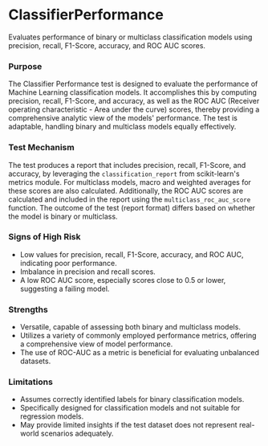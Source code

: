# ClassifierPerformance

Evaluates performance of binary or multiclass classification models using precision, recall, F1-Score, accuracy,
and ROC AUC scores.

### Purpose

The Classifier Performance test is designed to evaluate the performance of Machine Learning classification models.
It accomplishes this by computing precision, recall, F1-Score, and accuracy, as well as the ROC AUC (Receiver
operating characteristic - Area under the curve) scores, thereby providing a comprehensive analytic view of the
models' performance. The test is adaptable, handling binary and multiclass models equally effectively.

### Test Mechanism

The test produces a report that includes precision, recall, F1-Score, and accuracy, by leveraging the
`classification_report` from scikit-learn's metrics module. For multiclass models, macro and weighted averages for
these scores are also calculated. Additionally, the ROC AUC scores are calculated and included in the report using
the `multiclass_roc_auc_score` function. The outcome of the test (report format) differs based on whether the model
is binary or multiclass.

### Signs of High Risk

- Low values for precision, recall, F1-Score, accuracy, and ROC AUC, indicating poor performance.
- Imbalance in precision and recall scores.
- A low ROC AUC score, especially scores close to 0.5 or lower, suggesting a failing model.

### Strengths

- Versatile, capable of assessing both binary and multiclass models.
- Utilizes a variety of commonly employed performance metrics, offering a comprehensive view of model performance.
- The use of ROC-AUC as a metric is beneficial for evaluating unbalanced datasets.

### Limitations

- Assumes correctly identified labels for binary classification models.
- Specifically designed for classification models and not suitable for regression models.
- May provide limited insights if the test dataset does not represent real-world scenarios adequately.